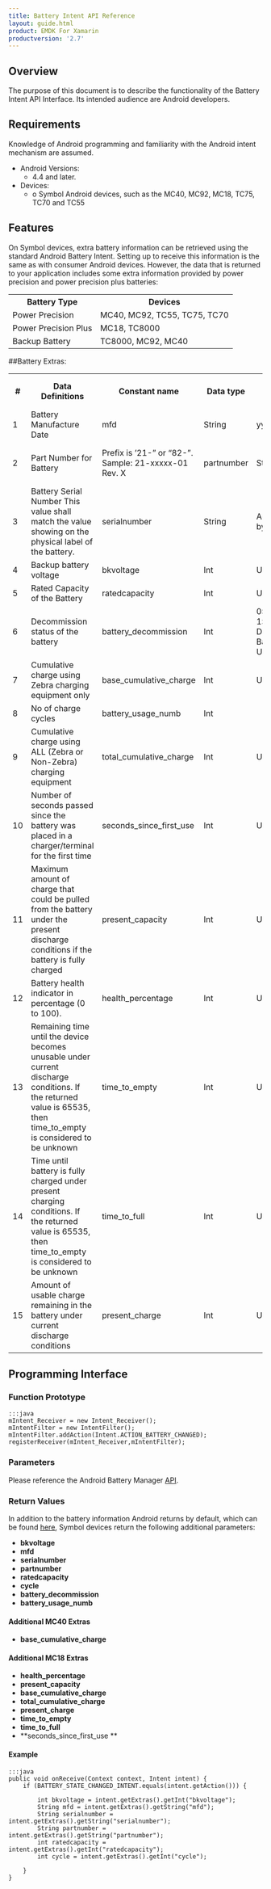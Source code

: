 ```yaml
---
title: Battery Intent API Reference
layout: guide.html
product: EMDK For Xamarin
productversion: '2.7'
---
```


## Overview
The purpose of this document is to describe the functionality of the Battery Intent API Interface. Its intended audience are Android developers. 
 
## Requirements
Knowledge of Android programming and familiarity with the Android intent mechanism are assumed. 
 
* Android Versions:	
	* 4.4 and later.
* Devices:	
	* o	Symbol Android devices, such as the MC40, MC92, MC18, TC75, TC70 and TC55
 
 
## Features
On Symbol devices, extra battery information can be retrieved using the standard Android Battery Intent. Setting up to receive this information is the same as with consumer Android devices. However, the data that is returned to your application includes some extra information provided by power precision and power precision plus batteries:

<table>
<tr>
<th>Battery Type</th><th>Devices</th>
</tr>
<tr>
<td>Power Precision</td><td>MC40, MC92, TC55, TC75, TC70</td>
</tr>
</tr>
<tr>
<td>Power Precision Plus</td><td>MC18, TC8000</td>
</tr>
</tr>
<tr>
<td>Backup Battery</td><td>TC8000, MC92, MC40</td>
</tr>
</table>



##Battery Extras:
<table>
	<tr>
		<th>#</th>
		<th>Data Definitions</th>
		<th>Constant name</th>
		<th>Data type </th>
		<th>Format</th>
		<th>Power Precision Plus</th>
		<th>Power Precision</th>
		<th>Backup Battery</th>
	</tr>
	<tr>
		<td>1</td>
		<td>Battery Manufacture Date</td>
		<td>mfd</td>
		<td>String</td>
		<td>yyyy-mm-dd</td>
		<td>X</td>
		<td>X</td>
		<td> </td>
	</tr>
	<tr>
		<td>2</td>
		<td>Part Number for Battery</td>
		<td>Prefix is ’21-” or “82-”.  Sample: 21-xxxxx-01 Rev. X</td>
		<td>partnumber</td>
		<td>String</td>
		<td>Prefix-5 or 6 #s-suffix revision</td>
		<td>X</td>
		<td>X</td>
		<td> </td>	
	</tr>
	<tr>
		<td>3</td>
		<td>Battery Serial Number 
		This value shall match the value showing on the physical label of the battery.</td>
		<td>serialnumber</td>
		<td>String</td>
		<td>Alpha followed by 4 numbers </td>
		<td>X</td>
		<td>X</td>
		<td> </td>	
	</tr>
	<tr>
		<td>4</td>
		<td>Backup battery voltage</td>
		<td>bkvoltage</td>
		<td>Int</td>
		<td>Units=mV</td>
		<td> </td>
		<td> </td>
		<td>X</td>
	</tr>
	<tr>
		<td>5</td>
		<td>Rated Capacity of the Battery</td>
		<td>ratedcapacity</td>
		<td>Int</td>
		<td>Units=mAh</td>
		<td>X</td>
		<td>X</td>
		<td> </td>	
	</tr>
	<tr>
		<td>6</td>
		<td>Decommission status of the battery</td>
		<td>battery_decommission</td>
		<td>Int</td>
		<td>0: Battery good
		1: Decommissioned Battery
		2: Status Unknown</td>
		<td>X</td>
		<td>X</td>
		<td> </td>	
	</tr>
	<tr>
		<td>7</td>
		<td>Cumulative charge using Zebra charging equipment only </td>
		<td>base_cumulative_charge</td>
		<td>Int</td>
		<td>Units=mAh</td>
		<td>X</td>
		<td> </td>
		<td> </td>	
	</tr>
	<tr>
		<td>8</td>
		<td>No of charge cycles </td>
		<td>battery_usage_numb</td>
		<td>Int</td>
		<td> </td>
		<td>X</td>
		<td> </td>	
	</tr>
	<tr>
		<td>9</td>
		<td>Cumulative charge using ALL (Zebra or Non-Zebra) charging equipment</td>
		<td>total_cumulative_charge</td>
		<td>Int</td>
		<td>Units=mAh</td>
		<td> </td>
		<td>X</td>
		<td> </td>	
	</tr>
	<tr>
		<td>10</td>
		<td>Number of seconds passed since the battery was placed in a charger/terminal for the first time
		<td>seconds_since_first_use</td>
		<td>Int</td>
		<td>Units=secs</td>
		<td> </td>
		<td>X</td>
		<td> </td>
	</tr>
	<tr>
		<td>11</td>
		<td>Maximum amount of charge that could be pulled from the battery under the present discharge conditions if the battery is fully charged</td>
		<td>present_capacity</td>
		<td>Int</td>
		<td>Units=mAh</td>
		<td> </td>
		<td>X</td>
		<td> </td>	
	</tr>
	<tr>
		<td>12</td>
		<td>Battery health indicator in percentage (0 to 100).</td>
		<td>health_percentage</td>
		<td>Int</td>
		<td>Units=%</td>
		<td> </td>
		<td>X</td>
		<td> </td>	
	</tr>
	<tr>
		<td>13</td>
		<td>Remaining time until the device becomes unusable under current discharge conditions. If the returned value is 65535, then time_to_empty is considered to be unknown</td> 
		<td>time_to_empty </td>
		<td>Int</td>
		<td>Units=</td>
		<td> </td>
		<td>X</td>
		<td> </td>	
	</tr>
	<tr>
		<td>14</td>
		<td>Time until battery is fully charged under present charging conditions. If the returned value is 65535, then time_to_empty is considered to be unknown</td>
		<td>time_to_full</td>
		<td>Int</td>
		<td>Units=mins</td>
		<td> </td>
		<td>X</td>
		<td> </td>
	</tr>
	<tr>
		<td>15</td>
		<td>Amount of usable charge remaining in the battery under current discharge conditions </td>
		<td>present_charge</td>
		<td>Int</td>
		<td>Units=mAh</td>
		<td> </td>
		<td>X</td>
		<td> </td>
	</tr>
</table>
 
## Programming Interface
 
### Function Prototype
	
	:::java
	mIntent_Receiver = new Intent_Receiver();  
	mIntentFilter = new IntentFilter();  
	mIntentFilter.addAction(Intent.ACTION_BATTERY_CHANGED);  
	registerReceiver(mIntent_Receiver,mIntentFilter); 

### Parameters

Please reference the Android Battery Manager [API](http://developer.android.com/reference/android/os/BatteryManager.html). 

### Return Values

In addition to the battery information Android returns by default, which can be found [here](http://developer.android.com/reference/android/os/BatteryManager.html), Symbol devices return the following additional parameters: 

* **bkvoltage**
* **mfd**
* **serialnumber** 
* **partnumber**
* **ratedcapacity**
* **cycle**
* **battery_decommission** 
* **battery_usage_numb**   


#### Additional MC40 Extras 
* **base_cumulative_charge**  

#### Additional MC18 Extras
* **health_percentage** 
* **present_capacity** 
* **base_cumulative_charge**        
* **total_cumulative_charge**       
* **present_charge**      
* **time_to_empty**        
* **time_to_full**     
* **seconds_since_first_use **      




#### Example

	:::java
	public void onReceive(Context context, Intent intent) {      
		if (BATTERY_STATE_CHANGED_INTENT.equals(intent.getAction())) {          

			int bkvoltage = intent.getExtras().getInt("bkvoltage");  
			String mfd = intent.getExtras().getString("mfd");  
			String serialnumber = intent.getExtras().getString("serialnumber");  
			String partnumber = intent.getExtras().getString("partnumber");   
			int ratedcapacity = intent.getExtras().getInt("ratedcapacity");  
			int cycle = intent.getExtras().getInt("cycle");  
		     
		}  
	} 















